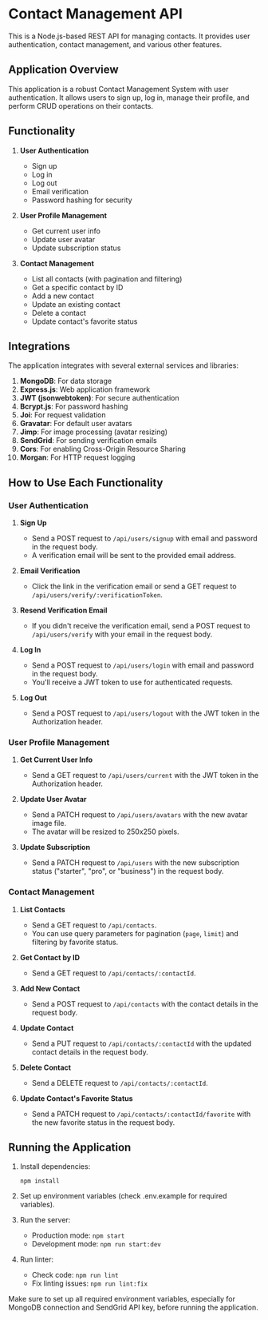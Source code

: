 # Contact Management API

This is a Node.js-based REST API for managing contacts. It provides user authentication, contact management, and various other features.

## Application Overview

This application is a robust Contact Management System with user authentication. It allows users to sign up, log in, manage their profile, and perform CRUD operations on their contacts.

## Functionality

1. **User Authentication**
   - Sign up
   - Log in
   - Log out
   - Email verification
   - Password hashing for security

2. **User Profile Management**
   - Get current user info
   - Update user avatar
   - Update subscription status

3. **Contact Management**
   - List all contacts (with pagination and filtering)
   - Get a specific contact by ID
   - Add a new contact
   - Update an existing contact
   - Delete a contact
   - Update contact's favorite status

## Integrations

The application integrates with several external services and libraries:

1. **MongoDB**: For data storage
2. **Express.js**: Web application framework
3. **JWT (jsonwebtoken)**: For secure authentication
4. **Bcrypt.js**: For password hashing
5. **Joi**: For request validation
6. **Gravatar**: For default user avatars
7. **Jimp**: For image processing (avatar resizing)
8. **SendGrid**: For sending verification emails
9. **Cors**: For enabling Cross-Origin Resource Sharing
10. **Morgan**: For HTTP request logging

## How to Use Each Functionality

### User Authentication

1. **Sign Up**
   - Send a POST request to `/api/users/signup` with email and password in the request body.
   - A verification email will be sent to the provided email address.

2. **Email Verification**
   - Click the link in the verification email or send a GET request to `/api/users/verify/:verificationToken`.

3. **Resend Verification Email**
   - If you didn't receive the verification email, send a POST request to `/api/users/verify` with your email in the request body.

4. **Log In**
   - Send a POST request to `/api/users/login` with email and password in the request body.
   - You'll receive a JWT token to use for authenticated requests.

5. **Log Out**
   - Send a POST request to `/api/users/logout` with the JWT token in the Authorization header.

### User Profile Management

1. **Get Current User Info**
   - Send a GET request to `/api/users/current` with the JWT token in the Authorization header.

2. **Update User Avatar**
   - Send a PATCH request to `/api/users/avatars` with the new avatar image file.
   - The avatar will be resized to 250x250 pixels.

3. **Update Subscription**
   - Send a PATCH request to `/api/users` with the new subscription status ("starter", "pro", or "business") in the request body.

### Contact Management

1. **List Contacts**
   - Send a GET request to `/api/contacts`.
   - You can use query parameters for pagination (`page`, `limit`) and filtering by favorite status.

2. **Get Contact by ID**
   - Send a GET request to `/api/contacts/:contactId`.

3. **Add New Contact**
   - Send a POST request to `/api/contacts` with the contact details in the request body.

4. **Update Contact**
   - Send a PUT request to `/api/contacts/:contactId` with the updated contact details in the request body.

5. **Delete Contact**
   - Send a DELETE request to `/api/contacts/:contactId`.

6. **Update Contact's Favorite Status**
   - Send a PATCH request to `/api/contacts/:contactId/favorite` with the new favorite status in the request body.

## Running the Application

1. Install dependencies:
   ```
   npm install
   ```

2. Set up environment variables (check .env.example for required variables).

3. Run the server:
   - Production mode: `npm start`
   - Development mode: `npm run start:dev`

4. Run linter:
   - Check code: `npm run lint`
   - Fix linting issues: `npm run lint:fix`

Make sure to set up all required environment variables, especially for MongoDB connection and SendGrid API key, before running the application.